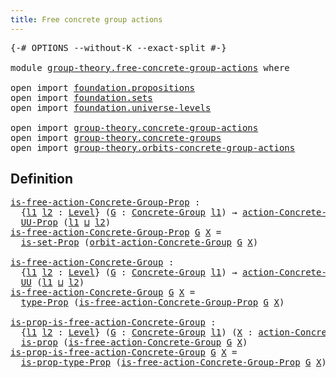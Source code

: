 ```yaml
---
title: Free concrete group actions
---
```


<pre class="Agda"><a id="53" class="Symbol">{-#</a> <a id="57" class="Keyword">OPTIONS</a> <a id="65" class="Pragma">--without-K</a> <a id="77" class="Pragma">--exact-split</a> <a id="91" class="Symbol">#-}</a>

<a id="96" class="Keyword">module</a> <a id="103" href="group-theory.free-concrete-group-actions.html" class="Module">group-theory.free-concrete-group-actions</a> <a id="144" class="Keyword">where</a>

<a id="151" class="Keyword">open</a> <a id="156" class="Keyword">import</a> <a id="163" href="foundation.propositions.html" class="Module">foundation.propositions</a>
<a id="187" class="Keyword">open</a> <a id="192" class="Keyword">import</a> <a id="199" href="foundation.sets.html" class="Module">foundation.sets</a>
<a id="215" class="Keyword">open</a> <a id="220" class="Keyword">import</a> <a id="227" href="foundation.universe-levels.html" class="Module">foundation.universe-levels</a>

<a id="255" class="Keyword">open</a> <a id="260" class="Keyword">import</a> <a id="267" href="group-theory.concrete-group-actions.html" class="Module">group-theory.concrete-group-actions</a>
<a id="303" class="Keyword">open</a> <a id="308" class="Keyword">import</a> <a id="315" href="group-theory.concrete-groups.html" class="Module">group-theory.concrete-groups</a>
<a id="344" class="Keyword">open</a> <a id="349" class="Keyword">import</a> <a id="356" href="group-theory.orbits-concrete-group-actions.html" class="Module">group-theory.orbits-concrete-group-actions</a>
</pre>
## Definition

<pre class="Agda"><a id="is-free-action-Concrete-Group-Prop"></a><a id="427" href="group-theory.free-concrete-group-actions.html#427" class="Function">is-free-action-Concrete-Group-Prop</a> <a id="462" class="Symbol">:</a>
  <a id="466" class="Symbol">{</a><a id="467" href="group-theory.free-concrete-group-actions.html#467" class="Bound">l1</a> <a id="470" href="group-theory.free-concrete-group-actions.html#470" class="Bound">l2</a> <a id="473" class="Symbol">:</a> <a id="475" href="Agda.Primitive.html#597" class="Postulate">Level</a><a id="480" class="Symbol">}</a> <a id="482" class="Symbol">(</a><a id="483" href="group-theory.free-concrete-group-actions.html#483" class="Bound">G</a> <a id="485" class="Symbol">:</a> <a id="487" href="group-theory.concrete-groups.html#1969" class="Function">Concrete-Group</a> <a id="502" href="group-theory.free-concrete-group-actions.html#467" class="Bound">l1</a><a id="504" class="Symbol">)</a> <a id="506" class="Symbol">→</a> <a id="508" href="group-theory.concrete-group-actions.html#807" class="Function">action-Concrete-Group</a> <a id="530" href="group-theory.free-concrete-group-actions.html#470" class="Bound">l2</a> <a id="533" href="group-theory.free-concrete-group-actions.html#483" class="Bound">G</a> <a id="535" class="Symbol">→</a>
  <a id="539" href="foundation-core.propositions.html#1393" class="Function">UU-Prop</a> <a id="547" class="Symbol">(</a><a id="548" href="group-theory.free-concrete-group-actions.html#467" class="Bound">l1</a> <a id="551" href="Agda.Primitive.html#810" class="Primitive Operator">⊔</a> <a id="553" href="group-theory.free-concrete-group-actions.html#470" class="Bound">l2</a><a id="555" class="Symbol">)</a>
<a id="557" href="group-theory.free-concrete-group-actions.html#427" class="Function">is-free-action-Concrete-Group-Prop</a> <a id="592" href="group-theory.free-concrete-group-actions.html#592" class="Bound">G</a> <a id="594" href="group-theory.free-concrete-group-actions.html#594" class="Bound">X</a> <a id="596" class="Symbol">=</a>
  <a id="600" href="foundation.sets.html#2425" class="Function">is-set-Prop</a> <a id="612" class="Symbol">(</a><a id="613" href="group-theory.orbits-concrete-group-actions.html#420" class="Function">orbit-action-Concrete-Group</a> <a id="641" href="group-theory.free-concrete-group-actions.html#592" class="Bound">G</a> <a id="643" href="group-theory.free-concrete-group-actions.html#594" class="Bound">X</a><a id="644" class="Symbol">)</a>

<a id="is-free-action-Concrete-Group"></a><a id="647" href="group-theory.free-concrete-group-actions.html#647" class="Function">is-free-action-Concrete-Group</a> <a id="677" class="Symbol">:</a>
  <a id="681" class="Symbol">{</a><a id="682" href="group-theory.free-concrete-group-actions.html#682" class="Bound">l1</a> <a id="685" href="group-theory.free-concrete-group-actions.html#685" class="Bound">l2</a> <a id="688" class="Symbol">:</a> <a id="690" href="Agda.Primitive.html#597" class="Postulate">Level</a><a id="695" class="Symbol">}</a> <a id="697" class="Symbol">(</a><a id="698" href="group-theory.free-concrete-group-actions.html#698" class="Bound">G</a> <a id="700" class="Symbol">:</a> <a id="702" href="group-theory.concrete-groups.html#1969" class="Function">Concrete-Group</a> <a id="717" href="group-theory.free-concrete-group-actions.html#682" class="Bound">l1</a><a id="719" class="Symbol">)</a> <a id="721" class="Symbol">→</a> <a id="723" href="group-theory.concrete-group-actions.html#807" class="Function">action-Concrete-Group</a> <a id="745" href="group-theory.free-concrete-group-actions.html#685" class="Bound">l2</a> <a id="748" href="group-theory.free-concrete-group-actions.html#698" class="Bound">G</a> <a id="750" class="Symbol">→</a>
  <a id="754" href="foundation-core.universe-levels.html#235" class="Primitive">UU</a> <a id="757" class="Symbol">(</a><a id="758" href="group-theory.free-concrete-group-actions.html#682" class="Bound">l1</a> <a id="761" href="Agda.Primitive.html#810" class="Primitive Operator">⊔</a> <a id="763" href="group-theory.free-concrete-group-actions.html#685" class="Bound">l2</a><a id="765" class="Symbol">)</a>
<a id="767" href="group-theory.free-concrete-group-actions.html#647" class="Function">is-free-action-Concrete-Group</a> <a id="797" href="group-theory.free-concrete-group-actions.html#797" class="Bound">G</a> <a id="799" href="group-theory.free-concrete-group-actions.html#799" class="Bound">X</a> <a id="801" class="Symbol">=</a>
  <a id="805" href="foundation-core.propositions.html#1495" class="Function">type-Prop</a> <a id="815" class="Symbol">(</a><a id="816" href="group-theory.free-concrete-group-actions.html#427" class="Function">is-free-action-Concrete-Group-Prop</a> <a id="851" href="group-theory.free-concrete-group-actions.html#797" class="Bound">G</a> <a id="853" href="group-theory.free-concrete-group-actions.html#799" class="Bound">X</a><a id="854" class="Symbol">)</a>

<a id="is-prop-is-free-action-Concrete-Group"></a><a id="857" href="group-theory.free-concrete-group-actions.html#857" class="Function">is-prop-is-free-action-Concrete-Group</a> <a id="895" class="Symbol">:</a>
  <a id="899" class="Symbol">{</a><a id="900" href="group-theory.free-concrete-group-actions.html#900" class="Bound">l1</a> <a id="903" href="group-theory.free-concrete-group-actions.html#903" class="Bound">l2</a> <a id="906" class="Symbol">:</a> <a id="908" href="Agda.Primitive.html#597" class="Postulate">Level</a><a id="913" class="Symbol">}</a> <a id="915" class="Symbol">(</a><a id="916" href="group-theory.free-concrete-group-actions.html#916" class="Bound">G</a> <a id="918" class="Symbol">:</a> <a id="920" href="group-theory.concrete-groups.html#1969" class="Function">Concrete-Group</a> <a id="935" href="group-theory.free-concrete-group-actions.html#900" class="Bound">l1</a><a id="937" class="Symbol">)</a> <a id="939" class="Symbol">(</a><a id="940" href="group-theory.free-concrete-group-actions.html#940" class="Bound">X</a> <a id="942" class="Symbol">:</a> <a id="944" href="group-theory.concrete-group-actions.html#807" class="Function">action-Concrete-Group</a> <a id="966" href="group-theory.free-concrete-group-actions.html#903" class="Bound">l2</a> <a id="969" href="group-theory.free-concrete-group-actions.html#916" class="Bound">G</a><a id="970" class="Symbol">)</a> <a id="972" class="Symbol">→</a>
  <a id="976" href="foundation-core.propositions.html#1309" class="Function">is-prop</a> <a id="984" class="Symbol">(</a><a id="985" href="group-theory.free-concrete-group-actions.html#647" class="Function">is-free-action-Concrete-Group</a> <a id="1015" href="group-theory.free-concrete-group-actions.html#916" class="Bound">G</a> <a id="1017" href="group-theory.free-concrete-group-actions.html#940" class="Bound">X</a><a id="1018" class="Symbol">)</a>
<a id="1020" href="group-theory.free-concrete-group-actions.html#857" class="Function">is-prop-is-free-action-Concrete-Group</a> <a id="1058" href="group-theory.free-concrete-group-actions.html#1058" class="Bound">G</a> <a id="1060" href="group-theory.free-concrete-group-actions.html#1060" class="Bound">X</a> <a id="1062" class="Symbol">=</a>
  <a id="1066" href="foundation-core.propositions.html#1562" class="Function">is-prop-type-Prop</a> <a id="1084" class="Symbol">(</a><a id="1085" href="group-theory.free-concrete-group-actions.html#427" class="Function">is-free-action-Concrete-Group-Prop</a> <a id="1120" href="group-theory.free-concrete-group-actions.html#1058" class="Bound">G</a> <a id="1122" href="group-theory.free-concrete-group-actions.html#1060" class="Bound">X</a><a id="1123" class="Symbol">)</a>
</pre>